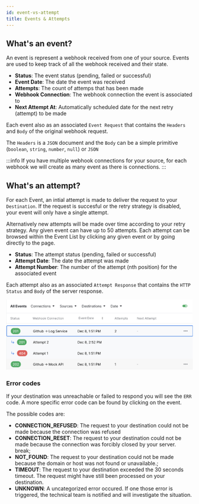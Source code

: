```yaml
---
id: event-vs-attempt
title: Events & Attempts
---
```


## What's an event?

An event is represent a webhook received from one of your source. Events are used to keep track of all the webhook received and their state.

- **Status**: The event status (pending, failed or successful)
- **Event Date**: The date the event was received
- **Attempts**: The count of attemps that has been made
- **Webhook Connection**: The webhook connection the event is associated to
- **Next Attempt At**: Automatically scheduled date for the next retry (attempt) to be made

Each event also as an associated `Event Request` that contains the `Headers` and `Body` of the original webhook request.

The `Headers` is a `JSON` document and the `Body` can be a simple primitive (`boolean`, `string`, `number`, `null`) or `JSON`

:::info
If you have multiple webhook connections for your source, for each webhook we will create as many event as there is connections.
:::

## What's an attempt?

For each Event, an intial attempt is made to deliver the request to your `Destination`. If the request is succesful or the retry strategy is disabled, your event will only have a single attempt.

Alternatively new attempts will be made over time according to your retry strategy. Any given event can have up to 50 attempts. Each attempt can be browsed within the Event List by clicking any given event or by going directly to the page.

- **Status**: The attempt status (pending, failed or successful)
- **Attempt Date**: The date the attempt was made
- **Attempt Number**: The number of the attempt (nth position) for the associated event

Each attempt also as an associated `Attempt Response` that contains the `HTTP Status` and `Body` of the server response.

![Attempts example](../static/img/events/attempts-example.png)


### Error codes

If your destination was unreachable or failed to respond you will see the `ERR` code. A more specific error code can be found by clicking on the event.

The possible codes are:

- **CONNECTION_REFUSED**: The request to your destination could not be made because the connection was refused
- **CONNECTION_RESET**: The request to your destination could not be made because the connection was forcibly closed by your server.
  break;
- **NOT_FOUND**: The request to your destination could not be made because the domain or host was not found or unavailable.;
- **TIMEOUT**: The request to your destination exceeded the 30 seconds timeout. The request might have still been processed on your destination.
- **UNKNOWN**: A uncategorized error occured. If one those error is triggered, the technical team is notified and will investigate the situation.

